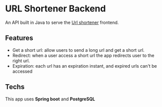 # URL Shortener Backend

An API built in Java to serve the [Url shortener](https://github.com/MoDasby/url-shortener) frontend.

## Features

- Get a short url: allow users to send a long url and get a short url.
- Redirect: when a user access a short url the app redirects user to the right url.
- Expiration: each url has an expiration instant, and expired urls can't be accessed

## Techs

This app uses **Spring boot** and **PostgreSQL**
